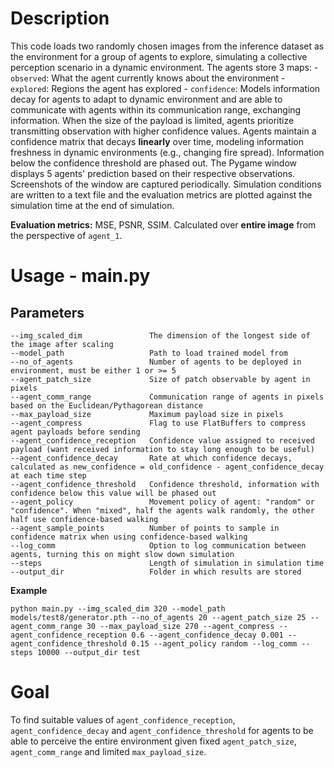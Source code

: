 # Description
This code loads two randomly chosen images from the inference dataset as the environment for a group of agents to explore, simulating a collective perception scenario in a dynamic environment. The agents store 3 maps:
    - `observed`: What the agent currently knows about the environment
    - `explored`: Regions the agent has explored
    - `confidence`: Models information decay for agents to adapt to dynamic environment
and are able to communicate with agents within its communication range, exchanging information. When the size of the payload is limited, agents prioritize transmitting observation with higher confidence values. Agents maintain a confidence matrix that decays **linearly** over time, modeling information freshness in dynamic environments (e.g., changing fire spread). Information below the confidence threshold are phased out. The Pygame window displays 5 agents' prediction based on their respective observations. Screenshots of the window are captured periodically. Simulation conditions are written to a text file and the evaluation metrics are plotted against the simulation time at the end of simulation.

**Evaluation metrics:** MSE, PSNR, SSIM. Calculated over **entire image** from the perspective of `agent_1`.

# Usage - main.py
## Parameters
```
--img_scaled_dim               The dimension of the longest side of the image after scaling
--model_path                   Path to load trained model from
--no_of_agents                 Number of agents to be deployed in environment, must be either 1 or >= 5
--agent_patch_size             Size of patch observable by agent in pixels
--agent_comm_range             Communication range of agents in pixels based on the Euclidean/Pythagorean distance
--max_payload_size             Maximum payload size in pixels
--agent_compress               Flag to use FlatBuffers to compress agent payloads before sending
--agent_confidence_reception   Confidence value assigned to received payload (want received information to stay long enough to be useful)
--agent_confidence_decay       Rate at which confidence decays, calculated as new_confidence = old_confidence - agent_confidence_decay at each time step
--agent_confidence_threshold   Confidence threshold, information with confidence below this value will be phased out
--agent_policy                 Movement policy of agent: "random" or "confidence". When "mixed", half the agents walk randomly, the other half use confidence-based walking
--agent_sample_points          Number of points to sample in confidence matrix when using confidence-based walking
--log_comm                     Option to log communication between agents, turning this on might slow down simulation
--steps                        Length of simulation in simulation time
--output_dir                   Folder in which results are stored
```

**Example**
```
python main.py --img_scaled_dim 320 --model_path models/test8/generator.pth --no_of_agents 20 --agent_patch_size 25 --agent_comm_range 30 --max_payload_size 270 --agent_compress --agent_confidence_reception 0.6 --agent_confidence_decay 0.001 --agent_confidence_threshold 0.15 --agent_policy random --log_comm --steps 10000 --output_dir test
```

# Goal
To find suitable values of `agent_confidence_reception`, `agent_confidence_decay` and `agent_confidence_threshold` for agents to be able to perceive the entire environment given fixed `agent_patch_size`, `agent_comm_range` and limited `max_payload_size`.